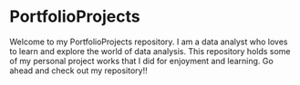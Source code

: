 # PortfolioProjects
Welcome to my PortfolioProjects repository.
I am a data analyst who loves to learn and explore the world of data analysis. 
This repository holds some of my personal project works that I did for enjoyment and learning.
Go ahead and check out my repository!!
